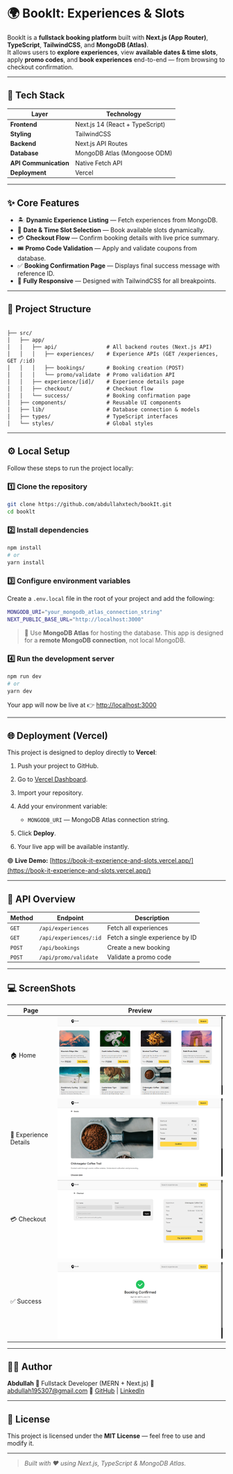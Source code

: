 # 🌍 BookIt: Experiences & Slots

BookIt is a **fullstack booking platform** built with **Next.js (App Router)**, **TypeScript**, **TailwindCSS**, and **MongoDB (Atlas)**.  
It allows users to **explore experiences**, view **available dates & time slots**, apply **promo codes**, and **book experiences** end-to-end — from browsing to checkout confirmation.

---

## 🚀 Tech Stack

| Layer | Technology |
|--------|-------------|
| **Frontend** | Next.js 14 (React + TypeScript) |
| **Styling** | TailwindCSS |
| **Backend** | Next.js API Routes |
| **Database** | MongoDB Atlas (Mongoose ODM) |
| **API Communication** | Native Fetch API |
| **Deployment** | Vercel |

---

## ✨ Core Features

- 🏝️ **Dynamic Experience Listing** — Fetch experiences from MongoDB.  
- 📅 **Date & Time Slot Selection** — Book available slots dynamically.  
- 💳 **Checkout Flow** — Confirm booking details with live price summary.  
- 🎟️ **Promo Code Validation** — Apply and validate coupons from database.  
- ✅ **Booking Confirmation Page** — Displays final success message with reference ID.  
- 📱 **Fully Responsive** — Designed with TailwindCSS for all breakpoints.  

---

## 🧩 Project Structure

```

├── src/
│   ├── app/
│   │   ├── api/                # All backend routes (Next.js API)
│   │   │   ├── experiences/    # Experience APIs (GET /experiences, GET /:id)
│   │   │   ├── bookings/       # Booking creation (POST)
│   │   │   └── promo/validate  # Promo validation API
│   │   ├── experience/[id]/    # Experience details page
│   │   ├── checkout/           # Checkout flow
│   │   └── success/            # Booking confirmation page
│   ├── components/             # Reusable UI components
│   ├── lib/                    # Database connection & models
│   ├── types/                  # TypeScript interfaces
│   └── styles/                 # Global styles

````

---

## ⚙️ Local Setup

Follow these steps to run the project locally:

### 1️⃣ Clone the repository
```bash
git clone https://github.com/abdullahxtech/bookIt.git
cd booklt
````

### 2️⃣ Install dependencies

```bash
npm install
# or
yarn install
```

### 3️⃣ Configure environment variables

Create a `.env.local` file in the root of your project and add the following:

```bash
MONGODB_URI="your_mongodb_atlas_connection_string"
NEXT_PUBLIC_BASE_URL="http://localhost:3000"
```

> 📝 Use **MongoDB Atlas** for hosting the database.
> This app is designed for a **remote MongoDB connection**, not local MongoDB.

### 4️⃣ Run the development server

```bash
npm run dev
# or
yarn dev
```

Your app will now be live at 👉 [http://localhost:3000](http://localhost:3000)

---

## 🌐 Deployment (Vercel)

This project is designed to deploy directly to **Vercel**:

1. Push your project to GitHub.
2. Go to [Vercel Dashboard](https://vercel.com).
3. Import your repository.
4. Add your environment variable:

   * `MONGODB_URI` — MongoDB Atlas connection string.
5. Click **Deploy**.
6. Your live app will be available instantly.

🟢 **Live Demo:** [https://book-it-experience-and-slots.vercel.app/](https://book-it-experience-and-slots.vercel.app/)

---

## 🧠 API Overview

| Method | Endpoint               | Description                     |
| ------ | ---------------------- | ------------------------------- |
| `GET`  | `/api/experiences`     | Fetch all experiences           |
| `GET`  | `/api/experiences/:id` | Fetch a single experience by ID |
| `POST` | `/api/bookings`        | Create a new booking            |
| `POST` | `/api/promo/validate`  | Validate a promo code           |

---

## 💻 ScreenShots

| Page                  | Preview                                      |
| --------------------- | -------------------------------------------- |
| 🏠 Home               | ![Home Page](./public/screenshots/HomePage.png)         |
| 📄 Experience Details | ![Details Page](./public/screenshots/DetailsPage.png)   |
| 💳 Checkout           | ![Checkout Page](./public/screenshots/Checkout.png) |
| ✅ Success             | ![Success Page](./public/screenshots/Result.png)   |


---

## 🧑‍💻 Author

**Abdullah**
💼 Fullstack Developer (MERN + Next.js)
📧 [abdullah195307@gmail.com](mailto:abdullah195307@gmail.com)
🔗 [GitHub](https://github.com/YOUR_USERNAME) | [LinkedIn](https://linkedin.com/in/YOUR_LINKEDIN)

---

## 📝 License

This project is licensed under the **MIT License** — feel free to use and modify it.

---

> *Built with ❤️ using Next.js, TypeScript & MongoDB Atlas.*


